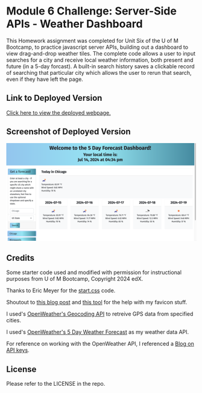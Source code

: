 # Module 6 Challenge: Server-Side APIs - Weather Dashboard

This Homework assignment was completed for Unit Six of the U of M Bootcamp, to practice javascript server APIs, building out a dashboard to view drag-and-drop weather tiles. The complete code allows a user to input searches for a city and receive local weather information, both present and future (in a 5-day forcast). A built-in search history saves a clickable record of searching that particular city which allows the user to rerun that search, even if they have left the page.

## Link to Deployed Version
[Click here to view the deployed webpage.](https://floatingpoint-exaflop.github.io/weather-dashboard)

## Screenshot of Deployed Version
![image](./assets/deployed-screenshot.png)

## Credits

Some starter code used and modified with permission for instructional purposes from U of M Bootcamp, Copyright 2024 edX.

Thanks to Eric Meyer for the [start.css](http://meyerweb.com/eric/tools/css/reset/) code.

Shoutout to [this blog post](https://www.seoptimer.com/blog/favicon-not-showing-up/) and [this tool](https://favicon.io/favicon-converter/) for the help with my favicon stuff.

I used's [OpenWeather's Geocoding API](https://openweathermap.org/api/geocoding-api) to retreive GPS data from specified cities.

I used's [OpenWeather's 5 Day Weather Forecast](https://openweathermap.org/forecast5) as my weather data API.

For reference on working with the OpenWeather API, I referenced a [Blog on API keys](https://coding-boot-camp.github.io/full-stack/apis/how-to-use-api-keys).

## License

Please refer to the LICENSE in the repo.